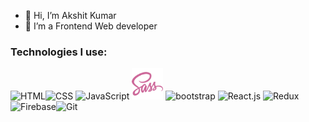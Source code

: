 - 👋 Hi, I’m Akshit Kumar
- 👀 I’m a Frontend Web developer

### Technologies I use:

 
 <img src='https://upload.wikimedia.org/wikipedia/commons/thumb/6/61/HTML5_logo_and_wordmark.svg/512px-HTML5_logo_and_wordmark.svg.png' alt='HTML' width='50' /><img src='https://i.pinimg.com/originals/eb/7e/20/eb7e20e646f5b7ec9ed4f8f78a5dee8f.png' alt='CSS' width='35' />  <img src='https://cdn.worldvectorlogo.com/logos/logo-javascript.svg' alt='JavaScript' width='40' /> <img alt="Sass" width="50" src="https://raw.githubusercontent.com/github/explore/80688e429a7d4ef2fca1e82350fe8e3517d3494d/topics/sass/sass.png" /> <img alt="bootstrap" width="50" src="https://raw.githubusercontent.com/jmnote/z-icons/master/svg/bootstrap.svg" /> <img src='https://upload.wikimedia.org/wikipedia/commons/thumb/a/a7/React-icon.svg/1280px-React-icon.svg.png' alt='React.js' width='70' /> <img src='https://cdn.iconscout.com/icon/free/png-256/redux-283024.png' alt='Redux' width='50' /> <img src='https://img.icons8.com/color/452/firebase.png' alt='Firebase' width='50' /><img src='https://upload.wikimedia.org/wikipedia/commons/thumb/3/3f/Git_icon.svg/1024px-Git_icon.svg.png' alt='Git' width='40' /> 
 
 
<!---
akshitkumar450/akshitkumar450 is a ✨ special ✨ repository because its `README.md` (this file) appears on your GitHub profile.
You can click the Preview link to take a look at your changes.
--->
